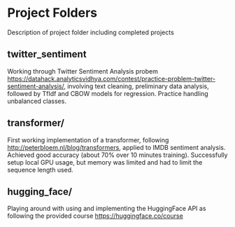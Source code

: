 # Project Folders

Description of project folder including completed projects

## twitter_sentiment

Working through Twitter Sentiment Analysis probem https://datahack.analyticsvidhya.com/contest/practice-problem-twitter-sentiment-analysis/, involving text cleaning, preliminary data analysis, followed by TfIdf and CBOW models for regression. Practice handling unbalanced classes. 

## transformer/

First working implementation of a transformer, following http://peterbloem.nl/blog/transformers, applied to IMDB sentiment analysis. Achieved good accuracy (about 70% over 10 minutes training). Successfully setup local GPU usage, but memory was limited and had to limit the sequence length used.

## hugging_face/

Playing around with using and implementing the HuggingFace API as following the provided course https://huggingface.co/course